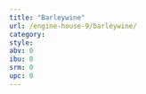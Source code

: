 ```yaml
---
title: "Barleywine"
url: /engine-house-9/barleywine/
category: 
style: 
abv: 0
ibu: 0
srm: 0
upc: 0
---
```


